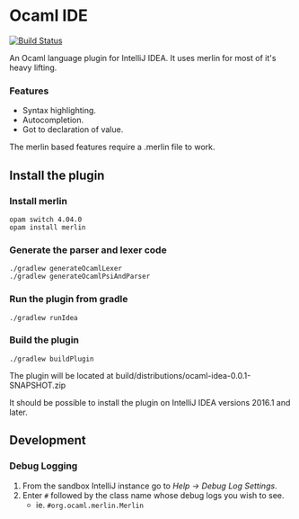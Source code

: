 Ocaml IDE
=========

[![Build Status](https://travis-ci.org/sidharthkuruvila/ocaml-ide.svg?branch=master)](https://travis-ci.org/sidharthkuruvila/ocaml-ide)

An Ocaml language plugin for IntelliJ IDEA. It uses merlin for most of it's heavy lifting.

### Features

 * Syntax highlighting.
 * Autocompletion.
 * Got to declaration of value.

The merlin based features require a .merlin file to work.

Install the plugin
------------------

### Install merlin

    opam switch 4.04.0
    opam install merlin

### Generate the parser and lexer code

	./gradlew generateOcamlLexer
	./gradlew generateOcamlPsiAndParser
	
### Run the plugin from gradle

    ./gradlew runIdea

### Build the plugin

    ./gradlew buildPlugin
    
The plugin will be located at build/distributions/ocaml-idea-0.0.1-SNAPSHOT.zip

It should be possible to install the plugin on IntelliJ IDEA versions 2016.1 and later.

## Development

### Debug Logging

1. From the sandbox IntelliJ instance go to _Help -> Debug Log Settings_.
1. Enter `#` followed by the class name whose debug logs you wish to see.
    * ie. `#org.ocaml.merlin.Merlin`
